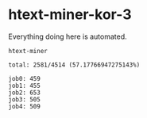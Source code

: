 # htext-miner-kor-3

Everything doing here is automated.

```
htext-miner

total: 2581/4514 (57.17766947275143%)

job0: 459
job1: 455
job2: 653
job3: 505
job4: 509
```